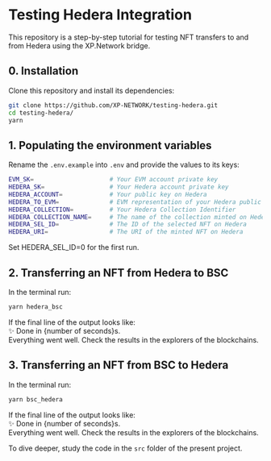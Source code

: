 # Testing Hedera Integration

This repository is a step-by-step tutorial for testing NFT transfers to and from Hedera using the XP.Network bridge.

## 0. Installation

Clone this repository and install its dependencies:

```bash
git clone https://github.com/XP-NETWORK/testing-hedera.git
cd testing-hedera/
yarn
```

## 1. Populating the environment variables

Rename the `.env.example` into `.env` and provide the values to its keys:

```bash
EVM_SK=                     # Your EVM account private key
HEDERA_SK=                  # Your Hedera account private key
HEDERA_ACCOUNT=             # Your public key on Hedera
HEDERA_TO_EVM=              # EVM representation of your Hedera public key
HEDERA_COLLECTION=          # Your Hedera Collection Identifier
HEDERA_COLLECTION_NAME=     # The name of the collection minted on Hedera
HEDERA_SEL_ID=              # The ID of the selected NFT on Hedera
HEDERA_URI=                 # The URI of the minted NFT on Hedera
```

Set HEDERA_SEL_ID=0 for the first run.

## 2. Transferring an NFT from Hedera to BSC

In the terminal run:

```bash
yarn hedera_bsc
```
If the final line of the output looks like:<br/>
✨  Done in {number of seconds}s.<br/>
Everything went well. Check the results in the explorers of the blockchains.

## 3. Transferring an NFT from BSC to Hedera

In the terminal run:

```bash
yarn bsc_hedera
```
If the final line of the output looks like:<br/>
✨  Done in {number of seconds}s.<br/>
Everything went well. Check the results in the explorers of the blockchains.

To dive deeper, study the code in the `src` folder of the present project.